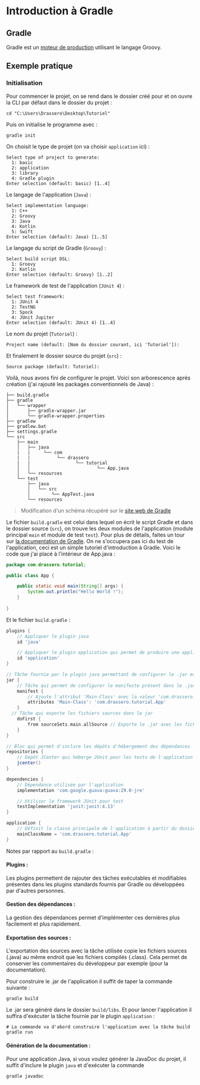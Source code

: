 # Introduction à Gradle
## Gradle
Gradle est un [moteur de production](../../fr/MOTEURS_DE_PRODUCTION.md) utilisant le langage Groovy.
## Exemple pratique
### Initialisation
Pour commencer le projet, on se rend dans le dossier créé pour et on ouvre la CLI par défaut dans le dossier du projet :
```shell
cd "C:\Users\Drassero\Desktop\Tutoriel"
```
Puis on initialise le programme avec :
```shell
gradle init
```
On choisit le type de projet (on va choisir `application` ici) :
```
Select type of project to generate:
  1: basic
  2: application
  3: library
  4: Gradle plugin
Enter selection (default: basic) [1..4]
```
Le langage de l'application (`Java`) :
```
Select implementation language:
  1: C++
  2: Groovy
  3: Java
  4: Kotlin
  5: Swift
Enter selection (default: Java) [1..5]
```
Le langage du script de Gradle (`Groovy`) :
```
Select build script DSL:
  1: Groovy
  2: Kotlin
Enter selection (default: Groovy) [1..2]
```
Le framework de test de l'application (`JUnit 4`) :
```
Select test framework:
  1: JUnit 4
  2: TestNG
  3: Spock
  4: JUnit Jupiter
Enter selection (default: JUnit 4) [1..4]
```
Le nom du projet (`Tutoriel`) :
```
Project name (default: [Nom du dossier courant, ici 'Tutoriel']):
```
Et finalement le dossier source du projet (`src`) :
```
Source package (default: Tutoriel):
```
Voilà, nous avons fini de configurer le projet. Voici son arborescence après création (j'ai rajouté les packages conventionnels de Java) :
```
├── build.gradle
├── gradle    
│   └── wrapper
│       ├── gradle-wrapper.jar
│       └── gradle-wrapper.properties
├── gradlew
├── gradlew.bat
├── settings.gradle
└── src
    ├── main
    │   ├── java  
    |   |     └── com
    |   |          └── drassero
    |   |                 └── tutorial
    │   │                         └── App.java
    │   └── resources
    └── test      
        ├── java
        │   └── src
        │        └── AppTest.java
        └── resources
```
> Modification d'un schéma récupéré sur le [site web de Gradle](https://docs.gradle.org/current/samples/sample_building_java_applications.html)

Le fichier `build.gradle` est celui dans lequel on écrit le script Gradle et dans le dossier source (`src`), on trouve les deux modules de l'application (module principal `main` et module de test `test`). Pour plus de détails, faites un tour sur [la documentation de Gradle](https://docs.gradle.org/current/userguide/userguide.html). On ne s'occupera pas ici du test de l'application, ceci est un simple tutoriel d'introduction à Gradle. Voici le code que j'ai placé à l'intérieur de App.java :
```java
package com.drassero.tutorial;

public class App {

    public static void main(String[] args) {
        System.out.println("Hello World !");
    }
    
}
```
Et le fichier `build.gradle` :
```groovy
plugins {
    // Appliquer le plugin java
    id 'java'

    // Appliquer le plugin application qui permet de produire une application
    id 'application'
}

// Tâche fournie par le plugin java permettant de configurer le .jar exporté
jar {
	// Tâche qui permet de configurer le manifeste présent dans le .jar
	manifest {
		// Ajoute l'attribut 'Main-Class' avec la valeur 'com.drassero.tutorial.App' dans le manifeste exporté
		attributes 'Main-Class': 'com.drassero.tutorial.App'
	}
  // Tâche qui exporte les fichiers sources dans le jar
	doFirst {
		from sourceSets.main.allSource // Exporte le .jar avec les fichiers sources du projet (.class) en plus des fichiers compilés (.java)
	}
}

// Bloc qui permet d'inclure les dépôts d'hébergement des dépendances
repositories {
    // Dépôt JCenter qui héberge JUnit pour les tests de l'application
    jcenter()
}

dependencies {
    // Dépendance utilisée par l'application
    implementation 'com.google.guava:guava:29.0-jre'

    // Utiliser le framework JUnit pour test
    testImplementation 'junit:junit:4.13'
}

application {
    // Définit la classe principale de l'application à partir du dossier 'java' du module
    mainClassName = 'com.drassero.tutorial.App'
}
```
Notes par rapport au `build.gradle` :
#### Plugins :
Les plugins permettent de rajouter des tâches exécutables et modifiables présentes dans les plugins standards fournis par Gradle ou développées par d'autres personnes.
#### Gestion des dépendances :
La gestion des dépendances permet d'implémenter ces dernières plus facilement et plus rapidement.
#### Exportation des sources :
L'exportation des sources avec la tâche utilisée copie les fichiers sources (.java) au même endroit que les fichiers compilés (.class). Cela permet de conserver les commentaires du développeur par exemple (pour la documentation).

Pour construire le .jar de l'application il suffit de taper la commande suivante :
```shell
gradle build
```
Le .jar sera généré dans le dossier `build/libs`.
Et pour lancer l'application il suffira d'exécuter la tâche fournie par le plugin `application` :
```shell
# La commande va d'abord construire l'application avec la tâche build
gradle run
```
#### Génération de la documentation :
Pour une application Java, si vous voulez générer la JavaDoc du projet, il suffit d'inclure le plugin `java` et d'exécuter la commande
```shell
gradle javadoc
```
